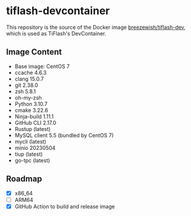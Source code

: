 # tiflash-devcontainer

This repository is the source of the Docker image [breezewish/tiflash-dev](https://hub.docker.com/repository/docker/breezewish/tiflash-dev), which is used as TiFlash's DevContainer.

## Image Content

- Base image: CentOS 7
- ccache 4.6.3
- clang 15.0.7
- git 2.38.0
- zsh 5.8.1
- oh-my-zsh
- Python 3.10.7
- cmake 3.22.6
- Ninja-build 1.11.1
- GitHub CLI 2.17.0
- Rustup (latest)
- MySQL client 5.5 (bundled by CentOS 7)
- mycli (latest)
- minio 20230504
- tiup (latest)
- go-tpc (latest)

## Roadmap

- [x] x86_64
- [ ] ARM64
- [x] GitHub Action to build and release image
